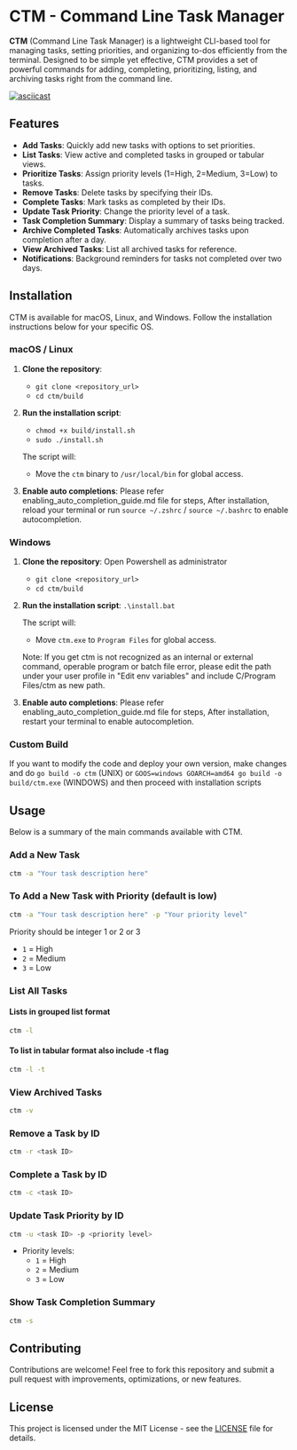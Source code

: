 # CTM - Command Line Task Manager

**CTM** (Command Line Task Manager) is a lightweight CLI-based tool for managing tasks, setting priorities, and organizing to-dos efficiently from the terminal. Designed to be simple yet effective, CTM provides a set of powerful commands for adding, completing, prioritizing, listing, and archiving tasks right from the command line.

[![asciicast](https://asciinema.org/a/yN9gCosBKVJkoAyk2ZKj7nSDA.svg)](https://asciinema.org/a/yN9gCosBKVJkoAyk2ZKj7nSDA)

## Features

- **Add Tasks**: Quickly add new tasks with options to set priorities.
- **List Tasks**: View active and completed tasks in grouped or tabular views.
- **Prioritize Tasks**: Assign priority levels (1=High, 2=Medium, 3=Low) to tasks.
- **Remove Tasks**: Delete tasks by specifying their IDs.
- **Complete Tasks**: Mark tasks as completed by their IDs.
- **Update Task Priority**: Change the priority level of a task.
- **Task Completion Summary**: Display a summary of tasks being tracked.
- **Archive Completed Tasks**: Automatically archives tasks upon completion after a day.
- **View Archived Tasks**: List all archived tasks for reference.
- **Notifications**: Background reminders for tasks not completed over two days.

## Installation

CTM is available for macOS, Linux, and Windows. Follow the installation instructions below for your specific OS.

### macOS / Linux

1. **Clone the repository**:
    * `git clone <repository_url>`
    * `cd ctm/build`

2. **Run the installation script**:
    * `chmod +x build/install.sh`
    * `sudo ./install.sh`

   The script will:
    - Move the `ctm` binary to `/usr/local/bin` for global access.

3. **Enable auto completions**:
   Please refer enabling_auto_completion_guide.md file for steps, After installation, reload your terminal or run `source ~/.zshrc` / `source ~/.bashrc` to enable autocompletion.

### Windows

1. **Clone the repository**:
   Open Powershell as administrator
    * `git clone <repository_url>`
    * `cd ctm/build`

3. **Run the installation script**:
   `.\install.bat`

   The script will:
    - Move `ctm.exe` to `Program Files` for global access.
   
   Note: If you get ctm is not recognized as an internal or external command, operable program or batch file error, please edit the path under your user profile in "Edit env variables" and include C/Program Files/ctm as new path.

4. **Enable auto completions**:
   Please refer enabling_auto_completion_guide.md file for steps, After installation, restart your terminal to enable autocompletion.

### Custom Build
If you want to modify the code and deploy your own version, make changes and do `go build -o ctm` (UNIX)
or `GOOS=windows GOARCH=amd64 go build -o build/ctm.exe` (WINDOWS) and then proceed with installation scripts

## Usage

Below is a summary of the main commands available with CTM.

### Add a New Task

```bash
ctm -a "Your task description here"
```

### To Add a New Task with Priority (default is low)
```bash
ctm -a "Your task description here" -p "Your priority level"
```
Priority should be integer 1 or 2 or 3
- `1` = High
- `2` = Medium
- `3` = Low

### List All Tasks
#### Lists in grouped list format
```bash
ctm -l
```
#### To list in tabular format also include -t flag
```bash
ctm -l -t
```

### View Archived Tasks

```bash
ctm -v
```

### Remove a Task by ID

```bash
ctm -r <task ID>
```

### Complete a Task by ID

```bash
ctm -c <task ID>
```

### Update Task Priority by ID

```bash
ctm -u <task ID> -p <priority level>
```

- Priority levels:
    - `1` = High
    - `2` = Medium
    - `3` = Low

### Show Task Completion Summary

```bash
ctm -s
```

## Contributing

Contributions are welcome! Feel free to fork this repository and submit a pull request with improvements, optimizations, or new features.

## License

This project is licensed under the MIT License - see the [LICENSE](./LICENSE) file for details.

